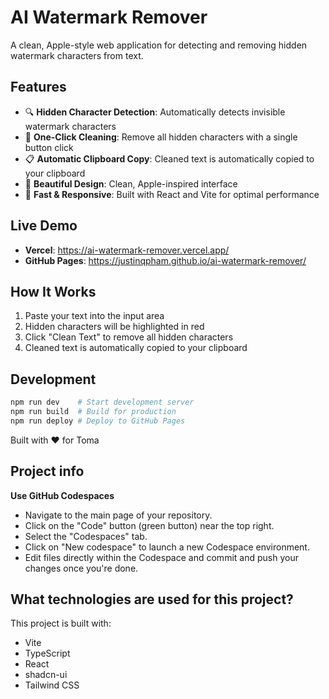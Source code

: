 # AI Watermark Remover

A clean, Apple-style web application for detecting and removing hidden watermark characters from text.

## Features
- 🔍 **Hidden Character Detection**: Automatically detects invisible watermark characters
- 🧹 **One-Click Cleaning**: Remove all hidden characters with a single button click
- 📋 **Automatic Clipboard Copy**: Cleaned text is automatically copied to your clipboard
- 🎨 **Beautiful Design**: Clean, Apple-inspired interface
- 🚀 **Fast & Responsive**: Built with React and Vite for optimal performance

## Live Demo
- **Vercel**: https://ai-watermark-remover.vercel.app/
- **GitHub Pages**: https://justinqpham.github.io/ai-watermark-remover/

## How It Works
1. Paste your text into the input area
2. Hidden characters will be highlighted in red
3. Click "Clean Text" to remove all hidden characters
4. Cleaned text is automatically copied to your clipboard

## Development
```bash
npm run dev    # Start development server
npm run build  # Build for production
npm run deploy # Deploy to GitHub Pages
```

Built with ❤️ for Toma

## Project info


**Use GitHub Codespaces**

- Navigate to the main page of your repository.
- Click on the "Code" button (green button) near the top right.
- Select the "Codespaces" tab.
- Click on "New codespace" to launch a new Codespace environment.
- Edit files directly within the Codespace and commit and push your changes once you're done.

## What technologies are used for this project?

This project is built with:

- Vite
- TypeScript
- React
- shadcn-ui
- Tailwind CSS


